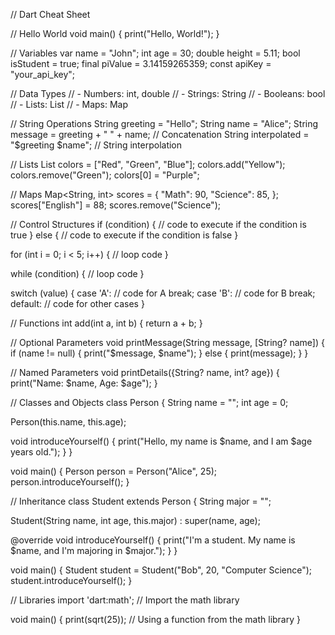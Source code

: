 // Dart Cheat Sheet

// Hello World
void main() {
  print("Hello, World!");
}

// Variables
var name = "John";
int age = 30;
double height = 5.11;
bool isStudent = true;
final piValue = 3.14159265359;
const apiKey = "your_api_key";

// Data Types
// - Numbers: int, double
// - Strings: String
// - Booleans: bool
// - Lists: List
// - Maps: Map

// String Operations
String greeting = "Hello";
String name = "Alice";
String message = greeting + " " + name; // Concatenation
String interpolated = "$greeting $name"; // String interpolation

// Lists
List<String> colors = ["Red", "Green", "Blue"];
colors.add("Yellow");
colors.remove("Green");
colors[0] = "Purple";

// Maps
Map<String, int> scores = {
  "Math": 90,
  "Science": 85,
};
scores["English"] = 88;
scores.remove("Science");

// Control Structures
if (condition) {
  // code to execute if the condition is true
} else {
  // code to execute if the condition is false
}

for (int i = 0; i < 5; i++) {
  // loop code
}

while (condition) {
  // loop code
}

switch (value) {
  case 'A':
    // code for A
    break;
  case 'B':
    // code for B
    break;
  default:
    // code for other cases
}

// Functions
int add(int a, int b) {
  return a + b;
}

// Optional Parameters
void printMessage(String message, [String? name]) {
  if (name != null) {
    print("$message, $name");
  } else {
    print(message);
  }
}

// Named Parameters
void printDetails({String? name, int? age}) {
  print("Name: $name, Age: $age");
}

// Classes and Objects
class Person {
  String name = "";
  int age = 0;

  Person(this.name, this.age);

  void introduceYourself() {
    print("Hello, my name is $name, and I am $age years old.");
  }
}

void main() {
  Person person = Person("Alice", 25);
  person.introduceYourself();
}

// Inheritance
class Student extends Person {
  String major = "";

  Student(String name, int age, this.major) : super(name, age);

  @override
  void introduceYourself() {
    print("I'm a student. My name is $name, and I'm majoring in $major.");
  }
}

void main() {
  Student student = Student("Bob", 20, "Computer Science");
  student.introduceYourself();
}

// Libraries
import 'dart:math'; // Import the math library

void main() {
  print(sqrt(25)); // Using a function from the math library
}
